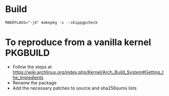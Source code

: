 # Build

```
MAKEFLAGS="-j4" makepkg -s --skippgpcheck
```

# To reproduce from a vanilla kernel PKGBUILD

- Follow the steps at https://wiki.archlinux.org/index.php/Kernel/Arch_Build_System#Getting_the_Ingredients
- Rename the package
- Add the necessary patches to source and sha256sums lists
